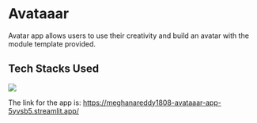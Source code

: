 # Avataaar
Avatar app allows users to use their creativity and build an avatar with the module template provided.

## Tech Stacks Used

<img src="https://img.shields.io/badge/python%20-%2314354C.svg?&style=for-the-badge&logo=python&logoColor=white"/>


The link for the app is:
https://meghanareddy1808-avataaar-app-5yvsb5.streamlit.app/
